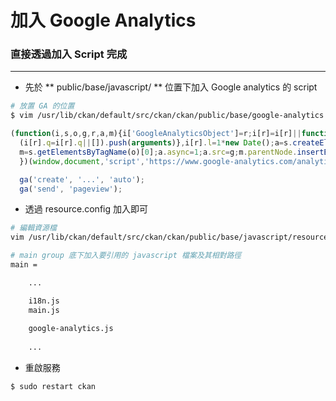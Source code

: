 # 加入 Google Analytics

<script type="text/javascript" src="../js/general.js"></script>

### 直接透過加入 Script 完成
---

* 先於 ** public/base/javascript/ ** 位置下加入 Google analytics 的 script 

```bash
# 放置 GA 的位置
$ vim /usr/lib/ckan/default/src/ckan/ckan/public/base/google-analytics.js
```

```javascript
(function(i,s,o,g,r,a,m){i['GoogleAnalyticsObject']=r;i[r]=i[r]||function(){
  (i[r].q=i[r].q||[]).push(arguments)},i[r].l=1*new Date();a=s.createElement(o),
  m=s.getElementsByTagName(o)[0];a.async=1;a.src=g;m.parentNode.insertBefore(a,m)
  })(window,document,'script','https://www.google-analytics.com/analytics.js','ga');

  ga('create', '...', 'auto');
  ga('send', 'pageview');
```

* 透過 resource.config 加入即可

```bash
# 編輯資源檔
vim /usr/lib/ckan/default/src/ckan/ckan/public/base/javascript/resource.config

# main group 底下加入要引用的 javascript 檔案及其相對路徑
main = 

    ...

    i18n.js
    main.js
    
    google-analytics.js
    
    ...
```

* 重啟服務

```bash
$ sudo restart ckan
```

